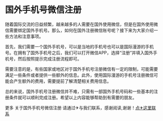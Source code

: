 # 国外手机号微信注册

随着国际交流的日益频繁，越来越多的人需要在国外使用微信，但是在国外使用微信需要绑定国外手机号。那么，如何在国外注册微信账号呢？接下来为大家介绍一些方法和注意事项。

首先，我们需要一个国外手机号，可以是当地的手机号也可以是国际漫游的手机号。在拥有了国外手机号之后，我们可以打开微信APP，选择“注册”并填入国外手机号，然后按照提示完成注册流程即可。

需要注意的是，有些国家或地区对于国外手机号注册微信有一定的限制，可能需要满足一些条件或者提供一些额外的信息。此外，使用国际漫游的手机号注册微信可能会产生额外的费用，需要提前了解清楚相关费用信息。

总的来说，国外手机号注册微信并不难，只需有一部国外手机号码和一些基本的注册条件就可以顺利完成注册。希望以上内容能够帮助到有需要的朋友。

更多 关于国外手机号微信注册 请通过✈与我们联系，感谢阅读,谢谢！[点✈这里联系](https://sms.k02.cc)